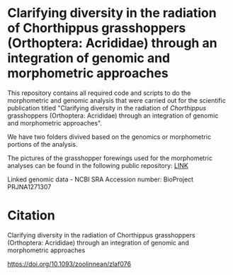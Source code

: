 # Clarifying diversity in the radiation of Chorthippus grasshoppers (Orthoptera: Acrididae) through an integration of genomic and morphometric approaches

This repository contains all required code and scripts to do the morphometric and genomic analysis that were carried out for the scientific publication titled "Clarifying diversity in the radiation of _Chorthippus_ grasshoppers (Orthoptera: Acrididae) through an integration of genomic and morphometric approaches".   

We have two folders divived based on the genomics or morphometric portions of the analysis.  

The pictures of the grasshopper forewings used for the morphometric analyses can be found in the following public repository: [LINK](https://osf.io/mzy57/)  

Linked genomic data - NCBI SRA Accession number: BioProject PRJNA1271307  

# Citation

Clarifying diversity in the radiation of Chorthippus grasshoppers (Orthoptera: Acrididae) through an integration of genomic and morphometric approaches

https://doi.org/10.1093/zoolinnean/zlaf076
